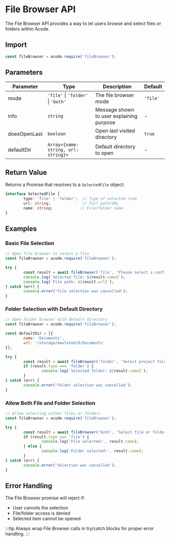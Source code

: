 # File Browser API

The File Browser API provides a way to let users browse and select files or folders within Acode.

## Import

```js
const fileBrowser = acode.require('fileBrowser');
```

## Parameters

| Parameter | Type | Description | Default |
|-----------|------|-------------|---------|
| mode | `'file'` \| `'folder'` \| `'both'` | The file browser mode | `'file'` |
| info | `string` | Message shown to user explaining purpose | - |
| doesOpenLast | `boolean` | Open last visited directory | `true` |
| defaultDir | `Array<{name: string, url: string}>` | Default directory to open | - |

## Return Value

Returns a Promise that resolves to a `SelectedFile` object:

```typescript
interface SelectedFile {
		type: 'file' | 'folder';  // Type of selected item
		url: string;              // Full path/URL
		name: string;            // File/folder name
}
```

## Examples

### Basic File Selection

```js
// Open file browser to select a file
const fileBrowser = acode.require('fileBrowser');

try {
		const result = await fileBrowser('file', 'Please select a configuration file');
		console.log(`Selected file: ${result.name}`);
		console.log(`File path: ${result.url}`);
} catch (err) {
		console.error('File selection was cancelled');
}
```

### Folder Selection with Default Directory

```js
// Open folder browser with default directory
const fileBrowser = acode.require('fileBrowser');

const defaultDir = [{
		name: 'Documents',
		url: '/storage/emulated/0/Documents'
}];

try {
		const result = await fileBrowser('folder', 'Select project folder', true, defaultDir);
		if (result.type === 'folder') {
				console.log(`Selected folder: ${result.name}`);
		}
} catch (err) {
		console.error('Folder selection was cancelled');
}
```

### Allow Both File and Folder Selection

```js
// Allow selecting either files or folders
const fileBrowser = acode.require('fileBrowser');

try {
		const result = await fileBrowser('both', 'Select file or folder');
		if (result.type === 'file') {
				console.log('File selected:', result.name);
		} else {
				console.log('Folder selected:', result.name);
		}
} catch (err) {
		console.error('Selection was cancelled');
}
```

## Error Handling

The File Browser promise will reject if:
- User cancels the selection
- File/folder access is denied
- Selected item cannot be opened

:::tip
Always wrap File Browser calls in try/catch blocks for proper error handling.
:::

